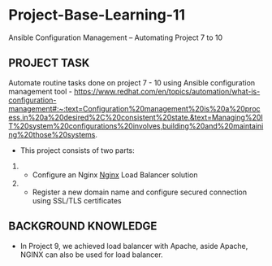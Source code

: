 # Project-Base-Learning-11
Ansible Configuration Management – Automating Project 7 to 10

## PROJECT TASK

Automate routine tasks done on project 7 - 10 using Ansible configuration management tool - https://www.redhat.com/en/topics/automation/what-is-configuration-management#:~:text=Configuration%20management%20is%20a%20process,in%20a%20desired%2C%20consistent%20state.&text=Managing%20IT%20system%20configurations%20involves,building%20and%20maintaining%20those%20systems.

- This project consists of two parts:

1. - Configure an Nginx [Nginx](https://www.nginx.com) Load Balancer solution

2. - Register a new domain name and configure secured connection using SSL/TLS certificates

## BACKGROUND KNOWLEDGE

- In Project 9, we achieved load balancer with Apache, aside Apache, NGINX can also be used for load balancer.

